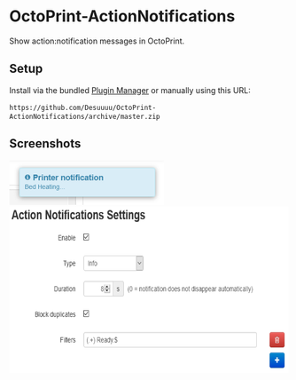 # OctoPrint-ActionNotifications

Show action:notification messages in OctoPrint.

## Setup

Install via the bundled [Plugin Manager](https://github.com/foosel/OctoPrint/wiki/Plugin:-Plugin-Manager)
or manually using this URL:

    https://github.com/Desuuuu/OctoPrint-ActionNotifications/archive/master.zip

## Screenshots

<img src="/screenshots/notification.png" height="80" />
<img src="/screenshots/settings.png" height="300" />
